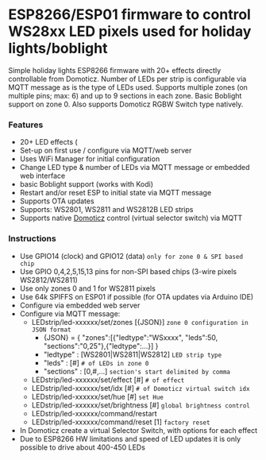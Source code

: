 # ESP8266/ESP01 firmware to control WS28xx LED pixels used for holiday lights/boblight
Simple holiday lights ESP8266 firmware with 20+ effects directly controllable from Domoticz. Number of LEDs per strip is configurable via MQTT message as is the type of LEDs used.
Supports multiple zones (on multiple pins; max: 6) and up to 9 sections in each zone.
Basic Boblight support on zone 0.
Also supports Domoticz RGBW Switch type natively.

### Features
- 20+ LED effects (
- Set-up on first use / configure via MQTT/web server
- Uses WiFi Manager for initial configuration
- Change LED type & number of LEDs via MQTT message or embedded web interface
- basic Boblight support (works with Kodi)
- Restart and/or reset ESP to initial state via MQTT message
- Supports OTA updates
- Supports: WS2801, WS2811 and WS2812B LED strips
- Supports native [Domoticz](https://www.domoticz.com) control (virtual selector switch) via MQTT

### Instructions
- Use GPIO14 (clock) and GPIO12 (data) `only for zone 0 & SPI based chip`
- Use GPIO 0,4,2,5,15,13 pins for non-SPI based chips (3-wire pixels WS2812/WS2811)
- Use only zones 0 and 1 for WS2811 pixels
- Use 64k SPIFFS on ESP01 if possible (for OTA updates via Arduino IDE)
- Configure via embedded web server
- Configure via MQTT message:
  - LEDstrip/led-xxxxxx/set/zones [{JSON}] `zone 0 configuration in JSON format`
    - {JSON} = { "zones":[{"ledtype":"WSxxxx", "leds":50, "sections":"0,25"},{"ledtype":...}] }
    - "ledtype" : [WS2801|WS2811|WS2812] `LED strip type`
    - "leds" : [#] `# of LEDs in zone 0`
    - "sections" : [0,#,...] `section's start delimited by comma`
  - LEDstrip/led-xxxxxx/set/effect [#] `# of effect`
  - LEDstrip/led-xxxxxx/set/idx [#] `# of Domoticz virtual switch idx`
  - LEDstrip/led-xxxxxx/set/hue [#] `set Hue`
  - LEDstrip/led-xxxxxx/set/brightness [#] `global brightness control`
  - LEDstrip/led-xxxxxx/command/restart
  - LEDstrip/led-xxxxxx/command/reset [1] `factory reset`
- In Domoticz create a virtual Selector Switch, with options for each effect
- Due to ESP8266 HW limitations and speed of LED updates it is only possible to drive about 400-450 LEDs

